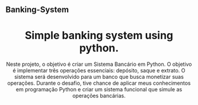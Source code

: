 ## Banking-System

<h1 align="center">Simple banking system using python.</h1>

<p align="center">Neste projeto, o objetivo é criar um Sistema Bancário em Python. O objetivo é implementar três operações essenciais: depósito, saque e extrato. O sistema será desenvolvido para um banco que busca monetizar suas operações. Durante o desafio, tive chance de aplicar meus conhecimentos em programação Python e criar um sistema funcional que simule as operações bancárias.</p>
